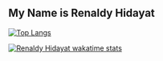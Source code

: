 ## My Name is Renaldy Hidayat



[![Top Langs](https://github-readme-stats.vercel.app/api/top-langs/?username=renaldyhidayatt&langs_count=8)](https://github.com/anuraghazra/github-readme-stats)




[![Renaldy Hidayat wakatime stats](https://github-readme-stats.vercel.app/api/wakatime?username=HunterRk)](https://github.com/anuraghazra/github-readme-stats)
